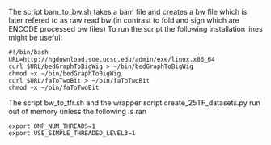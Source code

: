 The script bam_to_bw.sh takes a bam file and creates a bw file which is later refered to as raw read bw (in contrast to fold and sign which are ENCODE processed bw files)
To run the script the following installation lines might be useful:

```
#!/bin/bash
URL=http://hgdownload.soe.ucsc.edu/admin/exe/linux.x86_64
curl $URL/bedGraphToBigWig > ~/bin/bedGraphToBigWig
chmod +x ~/bin/bedGraphToBigWig
curl $URL/faToTwoBit > ~/bin/faToTwoBit
chmod +x ~/bin/faToTwoBit
```



The script bw_to_tfr.sh and the wrapper script create_25TF_datasets.py run out of memory unless the following is ran 

```
export OMP_NUM_THREADS=1
export USE_SIMPLE_THREADED_LEVEL3=1
```

